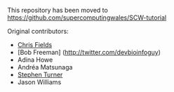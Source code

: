 This repository has been moved to https://github.com/supercomputingwales/SCW-tutorial


Original contributors:
* [Chris Fields](http://www.bioperl.org/wiki/User:Cjfields)
* [Bob Freeman] (http://twitter.com/devbioinfoguy)
* Adina Howe
* Andréa Matsunaga
* [Stephen Turner](https://twitter.com/genetics_blog)
* Jason Williams

